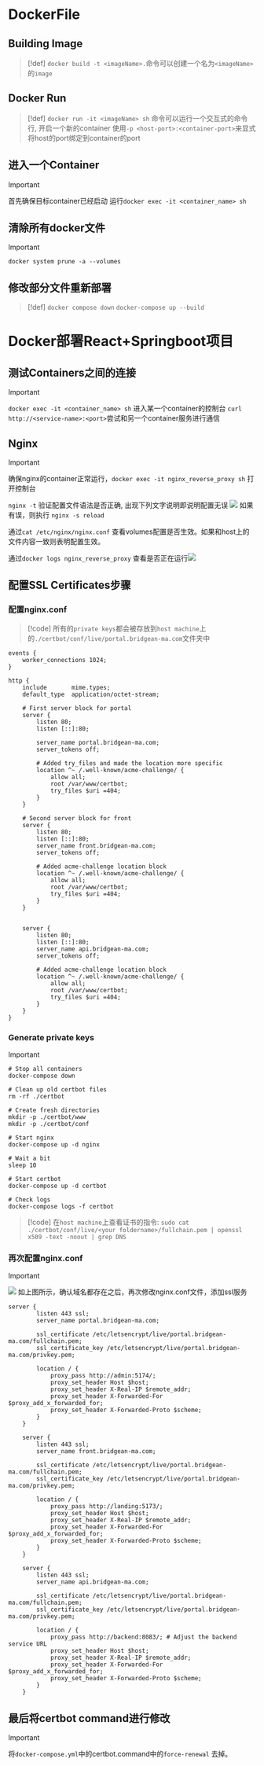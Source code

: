 # DockerFile


## Building Image
> [!def]
> `docker build -t <imageName>.`命令可以创建一个名为`<imageName>`的`image`


## Docker Run
> [!def]
> `docker run -it <imageName> sh` 命令可以运行一个交互式的命令行, 开启一个新的container
> 使用`-p <host-port>:<container-port>`来显式将host的port绑定到container的port



## 进入一个Container
> [!important]
> 首先确保目标container已经启动
> 运行`docker exec -it <container_name> sh`


## 清除所有docker文件
> [!important]
> `docker system prune -a --volumes`


## 修改部分文件重新部署
> [!def]
> `docker compose down`
> `docker-compose up --build`
> 


# Docker部署React+Springboot项目
## 测试Containers之间的连接
> [!important] 
> `docker exec -it <container_name> sh` 进入某一个container的控制台
> `curl http://<service-name>:<port>`尝试和另一个container服务进行通信




## Nginx
> [!important]
> 确保nginx的container正常运行，`docker exec -it nginx_reverse_proxy sh` 打开控制台
> 
> `nginx -t` 验证配置文件语法是否正确, 出现下列文字说明即说明配置无误
> ![](Docker.assets/a3b644d96f6b274ae96917510136967b_MD5.jpeg)
> 如果有误，则执行 `nginx -s reload`
> 
> 通过`cat /etc/nginx/nginx.conf` 查看volumes配置是否生效。如果和host上的文件内容一致则表明配置生效。
> 
> 通过`docker logs nginx_reverse_proxy` 查看是否正在运行![](Docker.assets/2c088ed46b5b4f4539d08e6ca1304d4c_MD5.jpeg)


## 配置SSL Certificates步骤
### 配置nginx.conf
> [!code]
> 所有的`private keys`都会被存放到`host machine`上的`./certbot/conf/live/portal.bridgean-ma.com`文件夹中 
```
events {
    worker_connections 1024;
}

http {
    include       mime.types;
    default_type  application/octet-stream;

    # First server block for portal
    server {
        listen 80;
        listen [::]:80;
        
        server_name portal.bridgean-ma.com;
        server_tokens off;
        
        # Added try_files and made the location more specific
        location ^~ /.well-known/acme-challenge/ {
            allow all;
            root /var/www/certbot;
            try_files $uri =404;
        }
    }

    # Second server block for front
    server {
        listen 80;
        listen [::]:80;
        server_name front.bridgean-ma.com;
        server_tokens off;

        # Added acme-challenge location block
        location ^~ /.well-known/acme-challenge/ {
            allow all;
            root /var/www/certbot;
            try_files $uri =404;
        }
    }
	
	
	server {
        listen 80;
        listen [::]:80;
        server_name api.bridgean-ma.com;
        server_tokens off;

        # Added acme-challenge location block
        location ^~ /.well-known/acme-challenge/ {
            allow all;
            root /var/www/certbot;
            try_files $uri =404;
        }
    }
}

```



### Generate private keys
> [!important]
> 
```
# Stop all containers
docker-compose down

# Clean up old certbot files
rm -rf ./certbot

# Create fresh directories
mkdir -p ./certbot/www
mkdir -p ./certbot/conf

# Start nginx
docker-compose up -d nginx

# Wait a bit
sleep 10

# Start certbot
docker-compose up -d certbot

# Check logs
docker-compose logs -f certbot
```
> [!code]
> 在`host machine`上查看证书的指令:
> `sudo cat ./certbot/conf/live/<your foldername>/fullchain.pem | openssl x509 -text -noout | grep DNS`


### 再次配置nginx.conf
> [!important]
> ![](Docker.assets/460620d1a5ba3a3b5a1f9025afd9574b_MD5.jpeg)
> 如上图所示，确认域名都存在之后，再次修改nginx.conf文件，添加ssl服务
```config
server {
        listen 443 ssl;
        server_name portal.bridgean-ma.com;

        ssl_certificate /etc/letsencrypt/live/portal.bridgean-ma.com/fullchain.pem;
        ssl_certificate_key /etc/letsencrypt/live/portal.bridgean-ma.com/privkey.pem;

        location / {
            proxy_pass http://admin:5174/;
            proxy_set_header Host $host;
            proxy_set_header X-Real-IP $remote_addr;
            proxy_set_header X-Forwarded-For $proxy_add_x_forwarded_for;
            proxy_set_header X-Forwarded-Proto $scheme;
        }
    }

    server {
        listen 443 ssl;
        server_name front.bridgean-ma.com;

        ssl_certificate /etc/letsencrypt/live/portal.bridgean-ma.com/fullchain.pem;
        ssl_certificate_key /etc/letsencrypt/live/portal.bridgean-ma.com/privkey.pem;

        location / {
            proxy_pass http://landing:5173/;
            proxy_set_header Host $host;
            proxy_set_header X-Real-IP $remote_addr;
            proxy_set_header X-Forwarded-For $proxy_add_x_forwarded_for;
            proxy_set_header X-Forwarded-Proto $scheme;
        }
    }
	
	server {
		listen 443 ssl;
		server_name api.bridgean-ma.com;
		
		ssl_certificate /etc/letsencrypt/live/portal.bridgean-ma.com/fullchain.pem;
		ssl_certificate_key /etc/letsencrypt/live/portal.bridgean-ma.com/privkey.pem;

		location / {
			proxy_pass http://backend:8083/; # Adjust the backend service URL
			proxy_set_header Host $host;
			proxy_set_header X-Real-IP $remote_addr;
			proxy_set_header X-Forwarded-For $proxy_add_x_forwarded_for;
			proxy_set_header X-Forwarded-Proto $scheme;
		}
	}
```



## 最后将certbot command进行修改
> [!important]
> 将`docker-compose.yml`中的certbot.command中的`force-renewal` 去掉。



